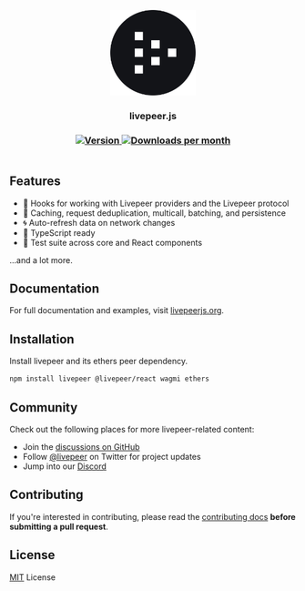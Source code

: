 <p align="center">
  <picture>
    <source media="(prefers-color-scheme: dark)" srcset="./docs/public/logos/logo-dark.svg">
    <img alt="livepeer logo" src="./docs/public/logos/logo-light.svg" width="auto" height="150">
  </picture>
</p>

<h3 align="center">
  livepeer.js
<h3>

<div align="center">
  <a href="https://www.npmjs.com/package/livepeer">
    <img src="https://img.shields.io/npm/v/livepeer?colorA=21262d&colorB=161b22&style=flat" alt="Version">
  </a>
  <a href="https://www.npmjs.com/package/livepeer">
    <img src="https://img.shields.io/npm/dm/livepeer?colorA=21262d&colorB=161b22&style=flat" alt="Downloads per month">
  </a>
</div>

<br>

## Features

- 🚀 Hooks for working with Livepeer providers and the Livepeer protocol
- 👟 Caching, request deduplication, multicall, batching, and persistence
- 🌀 Auto-refresh data on network changes
- 🦄 TypeScript ready
- 🌳 Test suite across core and React components

...and a lot more.

## Documentation

For full documentation and examples, visit [livepeerjs.org](https://livepeerjs.org).

## Installation

Install livepeer and its ethers peer dependency.

```bash
npm install livepeer @livepeer/react wagmi ethers
```

## Community

Check out the following places for more livepeer-related content:

- Join the [discussions on GitHub](https://github.com/livepeer/livepeer.js/discussions)
- Follow [@livepeer](https://twitter.com/livepeer) on Twitter for project updates
- Jump into our [Discord](https://discord.gg/livepeer)

## Contributing

If you're interested in contributing, please read the [contributing docs](/.github/CONTRIBUTING.md) **before submitting a pull request**.

## License

[MIT](/LICENSE) License
